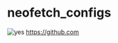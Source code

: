 # neofetch_configs
![yes](https://github.githubassets.com/images/modules/logos_page/GitHub-Mark.png) https://github.com
